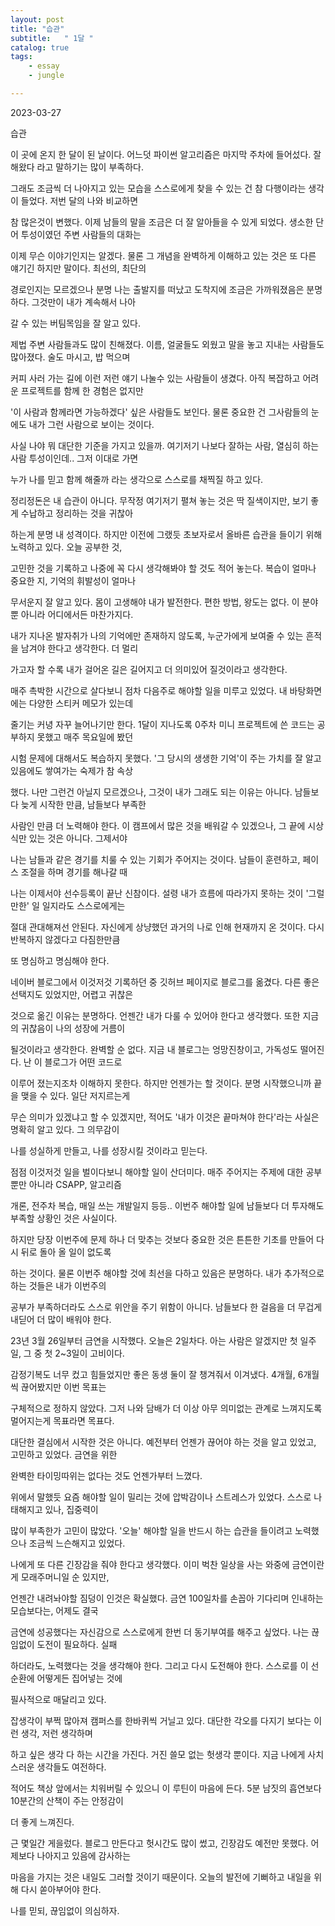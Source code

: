 ```yaml
---
layout: post
title: "습관"
subtitle:   " 1달 "
catalog: true
tags:
    - essay
    - jungle

---
```


2023-03-27

습관

 이 곳에 온지 한 달이 된 날이다. 어느덧 파이썬 알고리즘은 마지막 주차에 들어섰다. 잘해왔다 라고 말하기는 많이 부족하다. 

그래도 조금씩 더 나아지고 있는 모습을 스스로에게 찾을 수 있는 건 참 다행이라는 생각이 들었다. 저번 달의 나와 비교하면

참 많은것이 변했다. 이제 남들의 말을 조금은 더 잘 알아들을 수 있게 되었다. 생소한 단어 투성이였던 주변 사람들의 대화는

이제 무슨 이야기인지는 알겠다. 물론 그 개념을 완벽하게 이해하고 있는 것은 또 다른 얘기긴 하지만 말이다. 최선의, 최단의 

경로인지는 모르겠으나 분명 나는 출발지를 떠났고 도착지에 조금은 가까워졌음은 분명하다. 그것만이 내가 계속해서 나아

갈 수 있는 버팀목임을 잘 알고 있다.



 제법 주변 사람들과도 많이 친해졌다. 이름, 얼굴들도 외웠고 말을 놓고 지내는 사람들도 많아졌다. 술도 마시고, 밥 먹으며

커피 사러 가는 길에 이런 저런 얘기 나눌수 있는 사람들이 생겼다. 아직 복잡하고 어려운 프로젝트를 함께 한 경험은 없지만

'이 사람과 함께라면 가능하겠다' 싶은 사람들도 보인다. 물론 중요한 건 그사람들의 눈에도 내가 그런 사람으로 보이는 것이다.

사실 나야 뭐 대단한 기준을 가지고 있을까. 여기저기 나보다 잘하는 사람, 열심히 하는 사람 투성이인데.. 그저 이대로 가면

누가 나를 믿고 함께 해줄까 라는 생각으로 스스로를 채찍질 하고 있다.

 

 정리정돈은 내 습관이 아니다. 무작정 여기저기 펼쳐 놓는 것은 딱 질색이지만, 보기 좋게 수납하고 정리하는 것을 귀찮아

하는게 분명 내 성격이다. 하지만 이전에 그랬듯 초보자로서 올바른 습관을 들이기 위해 노력하고 있다. 오늘 공부한 것,

고민한 것을 기록하고 나중에 꼭 다시 생각해봐야 할 것도 적어 놓는다. 복습이 얼마나 중요한 지, 기억의 휘발성이 얼마나

무서운지 잘 알고 있다. 몸이 고생해야 내가 발전한다. 편한 방법, 왕도는 없다. 이 분야 뿐 아니라 어디에서든 마찬가지다.

내가 지나온 발자취가 나의 기억에만 존재하지 않도록, 누군가에게 보여줄 수 있는 흔적을 남겨야 한다고 생각한다. 더 멀리

가고자 할 수록 내가 걸어온 길은 길어지고 더 의미있어 질것이라고 생각한다.



 매주 촉박한 시간으로 살다보니 점차 다음주로 해야할 일을 미루고 있었다. 내 바탕화면에는 다양한 스티커 메모가 있는데

줄기는 커녕 자꾸 늘어나기만 한다. 1달이 지나도록 0주차 미니 프로젝트에 쓴 코드는 공부하지 못했고 매주 목요일에 봤던

시험 문제에 대해서도 복습하지 못했다. '그 당시의 생생한 기억'이 주는 가치를 잘 알고있음에도 쌓여가는 숙제가 참 속상

했다. 나만 그런건 아닐지 모르겠으나, 그것이 내가 그래도 되는 이유는 아니다. 남들보다 늦게 시작한 만큼, 남들보다 부족한

사람인 만큼 더 노력해야 한다. 이 캠프에서 많은 것을 배워갈 수 있겠으나, 그 끝에 시상식만 있는 것은 아니다. 그제서야

나는 남들과 같은 경기를 치룰 수 있는 기회가 주어지는 것이다. 남들이 훈련하고, 페이스 조절을 하며 경기를 해나갈 때

나는 이제서야 선수등록이 끝난 신참이다. 설령 내가 흐름에 따라가지 못하는 것이 '그럴만한' 일 일지라도 스스로에게는

절대 관대해져선 안된다. 자신에게 상냥했던 과거의 나로 인해 현재까지 온 것이다. 다시 반복하지 않겠다고 다짐한만큼

또 명심하고 명심해야 한다.



 네이버 블로그에서 이것저것 기록하던 중 깃허브 페이지로 블로그를 옮겼다. 다른 좋은 선택지도 있었지만, 어렵고 귀찮은

것으로 옮긴 이유는 분명하다. 언젠간 내가 다룰 수 있어야 한다고 생각했다. 또한 지금의 귀찮음이 나의 성장에 거름이 

될것이라고 생각한다. 완벽할 순 없다. 지금 내 블로그는 엉망진창이고, 가독성도 떨어진다. 난 이 블로그가 어떤 코드로

이루어 졌는지조차 이해하지 못한다. 하지만 언젠가는 할 것이다. 분명 시작했으니까 끝을 맺을 수 있다. 일단 저지르는게

무슨 의미가 있겠냐고 할 수 있겠지만, 적어도 '내가 이것은 끝마쳐야 한다'라는 사실은 명확히 알고 있다. 그 의무감이

나를 성실하게 만들고, 나를 성장시킬 것이라고 믿는다.



 점점 이것저것 일을 벌이다보니 해야할 일이 산더미다. 매주 주어지는 주제에 대한 공부 뿐만 아니라 CSAPP, 알고리즘

개론, 전주차 복습, 매일 쓰는 개발일지 등등..  이번주 해야할 일에 남들보다 더 투자해도 부족할 상황인 것은 사실이다.

하지만 당장 이번주에 문제 하나 더 맞추는 것보다 중요한 것은 튼튼한 기초를 만들어 다시 뒤로 돌아 올 일이 없도록

하는 것이다. 물론 이번주 해야할 것에 최선을 다하고 있음은 분명하다. 내가 추가적으로 하는 것들은 내가 이번주의

공부가 부족하더라도 스스로 위안을 주기 위함이 아니다. 남들보다 한 걸음을 더 무겁게 내딛어 더 많이 배워야 한다.



 23년 3월 26일부터 금연을 시작했다. 오늘은 2일차다. 아는 사람은 알겠지만 첫 일주일, 그 중 첫 2~3일이 고비이다.

감정기복도 너무 컸고 힘들었지만 좋은 동생 둘이 잘 챙겨줘서 이겨냈다. 4개월, 6개월씩 끊어봤지만 이번 목표는

구체적으로 정하지 않았다. 그저 나와 담배가 더 이상 아무 의미없는 관계로 느껴지도록 멀어지는게 목표라면 목표다.

대단한 결심에서 시작한 것은 아니다. 예전부터 언젠가 끊어야 하는 것을 알고 있었고, 고민하고 있었다. 금연을 위한

완벽한 타이밍따위는 없다는 것도 언젠가부터 느꼈다.



 위에서 말했듯 요즘 해야할 일이 밀리는 것에 압박감이나 스트레스가 있었다. 스스로 나태해지고 있나, 집중력이

많이 부족한가 고민이 많았다. '오늘' 해야할 일을 반드시 하는 습관을 들이려고 노력했으나 조금씩 느슨해지고 있었다.

나에게 또 다른 긴장감을 줘야 한다고 생각했다. 이미 벅찬 일상을 사는 와중에 금연이란게 모래주머니일 순 있지만,

언젠간 내려놔야할 짐덩이 인것은 확실했다. 금연 100일차를 손꼽아 기다리며 인내하는 모습보다는, 어제도 결국

금연에 성공했다는 자신감으로 스스로에게 한번 더 동기부여를 해주고 싶었다. 나는 끊임없이 도전이 필요하다. 실패

하더라도, 노력했다는 것을 생각해야 한다. 그리고 다시 도전해야 한다. 스스로를 이 선순환에 어떻게든 집어넣는 것에

필사적으로 매달리고 있다.



 잡생각이 부쩍 많아져 캠퍼스를 한바퀴씩 거닐고 있다. 대단한 각오를 다지기 보다는 이런 생각, 저런 생각하며 

하고 싶은 생각 다 하는 시간을 가진다. 거진 쓸모 없는 헛생각 뿐이다. 지금 나에게 사치스러운 생각들도 여전하다.

적어도 책상 앞에서는 치워버릴 수 있으니 이 루틴이 마음에 든다. 5분 남짓의 흡연보다 10분간의 산책이 주는 안정감이

더 좋게 느껴진다. 



 근 몇일간 게을렀다. 블로그 만든다고 헛시간도 많이 썼고, 긴장감도 예전만 못했다. 어제보다 나아지고 있음에 감사하는

마음을 가지는 것은 내일도 그러할 것이기 때문이다.  오늘의 발전에 기뻐하고 내일을 위해 다시 쏟아부어야 한다.

나를 믿되, 끊임없이 의심하자.